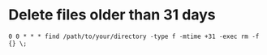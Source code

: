 # Delete files older than 31 days

```cron
0 0 * * * find /path/to/your/directory -type f -mtime +31 -exec rm -f {} \;
```
